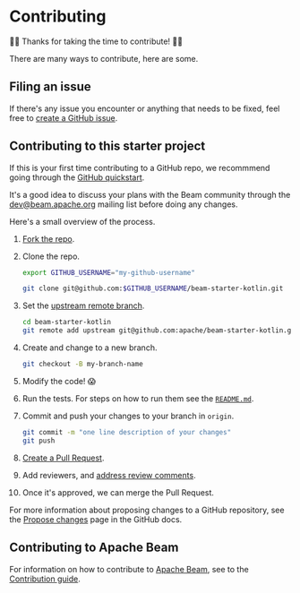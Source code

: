 # Contributing

🎉🎊 Thanks for taking the time to contribute! 🎉🎊

There are many ways to contribute, here are some.

## Filing an issue

If there's any issue you encounter or anything that needs to be fixed, feel free to [create a GitHub issue](https://github.com/apache/beam-starter-kotlin/issues).

## Contributing to this starter project

If this is your first time contributing to a GitHub repo,
we recommmend going through the
[GitHub quickstart](https://docs.github.com/en/get-started/quickstart/hello-world).

It's a good idea to discuss your plans with the Beam community through the dev@beam.apache.org mailing list before doing any changes.

Here's a small overview of the process.

1. [Fork the repo](https://docs.github.com/en/get-started/quickstart/fork-a-repo).

1. Clone the repo.

    ```sh
    export GITHUB_USERNAME="my-github-username"

    git clone git@github.com:$GITHUB_USERNAME/beam-starter-kotlin.git
    ```

1. Set the [upstream remote branch](https://docs.github.com/en/pull-requests/collaborating-with-pull-requests/working-with-forks/configuring-a-remote-for-a-fork).

    ```sh
    cd beam-starter-kotlin
    git remote add upstream git@github.com:apache/beam-starter-kotlin.git
    ```

1. Create and change to a new branch.

    ```sh
    git checkout -B my-branch-name
    ```

1. Modify the code! 😱

1. Run the tests. For steps on how to run them see the [`README.md`](README.md).

1. Commit and push your changes to your branch in `origin`.

    ```sh
    git commit -m "one line description of your changes"
    git push
    ```

1. [Create a Pull Request](https://docs.github.com/en/pull-requests/collaborating-with-pull-requests/proposing-changes-to-your-work-with-pull-requests/creating-a-pull-request).

1. Add reviewers, and [address review comments](https://docs.github.com/en/pull-requests/collaborating-with-pull-requests/reviewing-changes-in-pull-requests).

1. Once it's approved, we can merge the Pull Request.

For more information about proposing changes to a GitHub repository, see the
[Propose changes](https://docs.github.com/en/pull-requests/collaborating-with-pull-requests/proposing-changes-to-your-work-with-pull-requests/about-branches)
page in the GitHub docs.

## Contributing to Apache Beam

For information on how to contribute to
[Apache Beam](https://github.com/apache/beam), see to the
[Contribution guide](https://beam.apache.org/contribute/).
